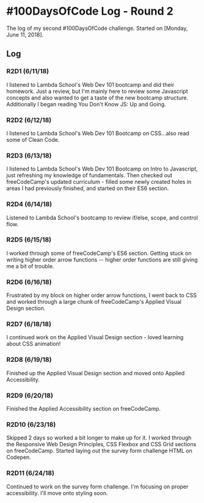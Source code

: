 # #100DaysOfCode Log - Round 2

The log of my second #100DaysOfCode challenge. Started on [Monday, June 11, 2018].

## Log

### R2D1 (6/11/18)
I listened to Lambda School's Web Dev 101 bootcamp and did their homework. Just a review, but I'm mainly here to review some Javascript concepts and also wanted to get a taste of the new bootcamp structure. Additionally I began reading You Don't Know JS: Up and Going.

### R2D2 (6/12/18)
I listened to Lambda School's Web Dev 101 Bootcamp on CSS...also read some of Clean Code.


### R2D3 (6/13/18)
I listened to Lambda School's Web Dev 101 Bootcamp on Intro to Javascript, just refreshing my knowledge of fundamentals. Then checked out freeCodeCamp's updated curriculum - filled some newly created holes in areas I had previously finished, and started on their ES6 section.

### R2D4 (6/14/18)
Listened to Lambda School's bootcamp to review if/else, scope, and control flow.

### R2D5 (6/15/18)
I worked through some of freeCodeCamp's ES6 section. Getting stuck on writing higher order arrow functions -- higher order functions are still giving me a bit of trouble.

### R2D6 (6/16/18)
Frustrated by my block on higher order arrow functions, I went back to CSS and worked through a large chunk of freeCodeCamp's Applied Visual Design section.

### R2D7 (6/18/18)
I continued work on the Applied Visual Design section - loved learning about CSS animation!

### R2D8 (6/19/18)
Finished up the Applied Visual Design section and moved onto Applied Accessibility.

### R2D9 (6/20/18)
Finished the Applied Accessibility section on freeCodeCamp.

### R2D10 (6/23/18)
Skipped 2 days so worked a bit longer to make up for it. I worked through the Responsive Web Design Principles, CSS Flexbox and CSS Grid sections on freeCodeCamp. Started laying out the survey form challenge HTML on Codepen.


### R2D11 (6/24/18)
Continued to work on the survey form challenge. I'm focusing on proper accessibility. I'll move onto styling soon.

